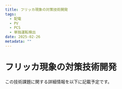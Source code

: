 ```yaml
---
title: フリッカ現象の対策技術開発
tags:
  - 配電
  - PV
  - PCS
  - 単独運転検出
date: 2025-02-26
metadata: ""
---
```


# フリッカ現象の対策技術開発

この技術課題に関する詳細情報を以下に記載予定です。
